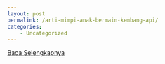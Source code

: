 ```yaml
---
layout: post
permalink: /arti-mimpi-anak-bermain-kembang-api/
categories:
    - Uncategorized
---
```


[Baca Selengkapnya](/03)